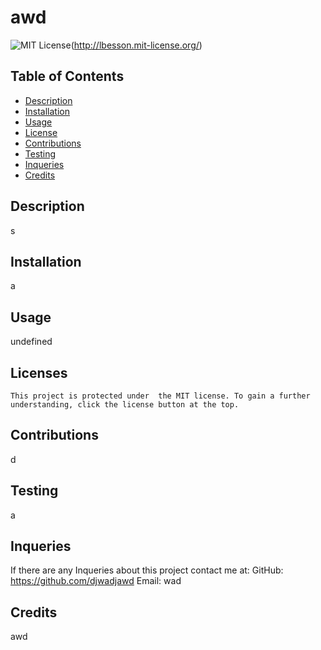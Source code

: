 # awd

  ![MIT License](https://img.shields.io/badge/License-MIT-brightgreen)(http://lbesson.mit-license.org/)

  ## Table of Contents
  * [Description](#description)
  * [Installation](#installation)
  * [Usage](#usage)
  * [License](#licensing)
  * [Contributions](#contribution)
  * [Testing](#testing)
  * [Inqueries](#inquerie)
  * [Credits](#credit)

  ## Description
  s

  ## Installation
  a

  ## Usage
  undefined

   ## Licenses
    This project is protected under  the MIT license. To gain a further understanding, click the license button at the top.

  ## Contributions
  d

  ## Testing
  a

  ## Inqueries
  If there are any Inqueries about this project contact me at:
  GitHub: https://github.com/djwadjawd
  Email: wad

  ## Credits
  awd
